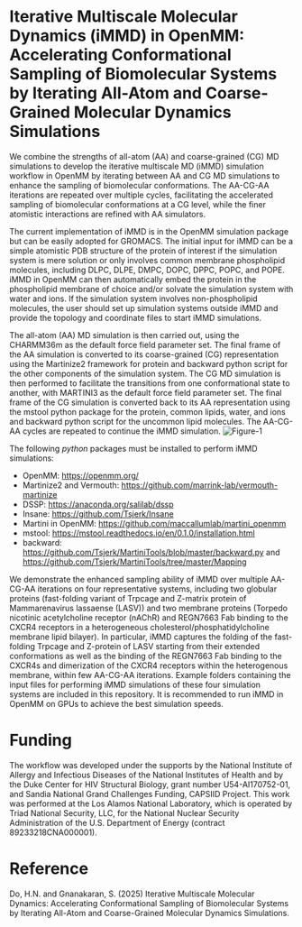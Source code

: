 # Iterative Multiscale Molecular Dynamics (iMMD) in OpenMM: Accelerating Conformational Sampling of Biomolecular Systems by Iterating All-Atom and Coarse-Grained Molecular Dynamics Simulations
We combine the strengths of all-atom (AA) and coarse-grained (CG) MD simulations to develop the iterative multiscale MD (iMMD) simulation workflow in OpenMM by iterating between AA and CG MD simulations to enhance the sampling of biomolecular conformations. The AA-CG-AA iterations are repeated over multiple cycles, facilitating the accelerated sampling of biomolecular conformations at a CG level, while the finer atomistic interactions are refined with AA simulators.

The current implementation of iMMD is in the OpenMM simulation package but can be easily adopted for GROMACS. The initial input for iMMD can be a simple atomistic PDB structure of the protein of interest if the simulation system is mere solution or only involves common membrane phospholipid molecules, including DLPC, DLPE, DMPC, DOPC, DPPC, POPC, and POPE. iMMD in OpenMM can then automatically embed the protein in the phospholipid membrane of choice and/or solvate the simulation system with water and ions. If the simulation system involves non-phospholipid molecules, the user should set up simulation systems outside iMMD and provide the topology and coordinate files to start iMMD simulations.

The all-atom (AA) MD simulation is then carried out, using the CHARMM36m as the default force field parameter set. The final frame of the AA simulation is converted to its coarse-grained (CG) representation using the Martinize2 framework for protein and backward python script for the other components of the simulation system. The CG MD simulation is then performed to facilitate the transitions from one conformational state to another, with MARTINI3 as the default force field parameter set. The final frame of the CG simulation is converted back to its AA representation using the mstool python package for the protein, common lipids, water, and ions and backward python script for the uncommon lipid molecules. The AA-CG-AA cycles are repeated to continue the iMMD simulation. 
![Figure-1](https://github.com/user-attachments/assets/a6c95652-9458-4bf4-a13b-78a0c4bd2d3e)

The following *python* packages must be installed to perform iMMD simulations:
* OpenMM: https://openmm.org/
* Martinize2 and Vermouth: https://github.com/marrink-lab/vermouth-martinize
* DSSP: https://anaconda.org/salilab/dssp
* Insane: https://github.com/Tsjerk/Insane
* Martini in OpenMM: https://github.com/maccallumlab/martini_openmm
* mstool: https://mstool.readthedocs.io/en/0.1.0/installation.html
* backward: https://github.com/Tsjerk/MartiniTools/blob/master/backward.py and https://github.com/Tsjerk/MartiniTools/tree/master/Mapping

We demonstrate the enhanced sampling ability of iMMD over multiple AA-CG-AA iterations on four representative systems, including two globular proteins (fast-folding variant of Trpcage and Z-matrix protein of Mammarenavirus lassaense (LASV)) and two membrane proteins (Torpedo nicotinic acetylcholine receptor (nAChR) and REGN7663 Fab binding to the CXCR4 receptors in a heterogeneous cholesterol/phosphatidylcholine membrane lipid bilayer). In particular, iMMD captures the folding of the fast-folding Trpcage and Z-protein of LASV starting from their extended conformations as well as the binding of the REGN7663 Fab binding to the CXCR4s and dimerization of the CXCR4 receptors within the heterogenous membrane, within few AA-CG-AA iterations. Example folders containing the input files for performing iMMD simulations of these four simulation systems are included in this repository. It is recommended to run iMMD in OpenMM on GPUs to achieve the best simulation speeds.

# Funding
The workflow was developed under the supports by the National Institute of Allergy and Infectious Diseases of the National Institutes of Health and by the Duke Center for HIV Structural Biology, grant number U54-AI170752-01, and Sandia National Grand Challenges Funding, CAPSIID Project. This work was performed at the Los Alamos National Laboratory, which is operated by Triad National Security, LLC, for the National Nuclear Security Administration of the U.S. Department of Energy (contract 89233218CNA000001).  

# Reference
Do, H.N. and Gnanakaran, S. (2025) Iterative Multiscale Molecular Dynamics: Accelerating Conformational Sampling of Biomolecular Systems by Iterating All-Atom and Coarse-Grained Molecular Dynamics Simulations.




